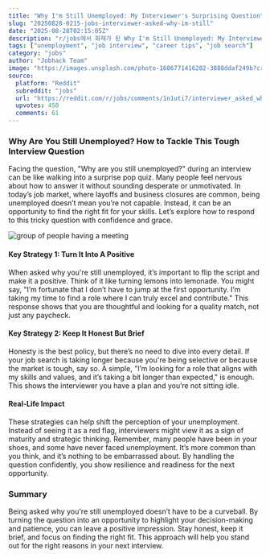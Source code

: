 ```yaml
---
title: "Why I'm Still Unemployed: My Interviewer's Surprising Question"
slug: "20250828-0215-jobs-interviewer-asked-why-im-still"
date: "2025-08-28T02:15:05Z"
description: "r/jobs에서 화제가 된 Why I'm Still Unemployed: My Interviewer's Surprising Question에 대한 깊이 있는 분석과 인사이트"
tags: ["unemployment", "job interview", "career tips", "job search"]
category: "jobs"
author: "Jobhack Team"
image: "https://images.unsplash.com/photo-1686771416282-3888ddaf249b?crop=entropy&cs=tinysrgb&fit=max&fm=jpg&ixid=M3w3OTU0NDF8MHwxfHNlYXJjaHwxNnx8aW50ZXJ2aWV3fGVufDF8MHx8fDE3NTYzNDcyOTV8MA&ixlib=rb-4.1.0&q=80&w=1080"
source:
  platform: "Reddit"
  subreddit: "jobs"
  url: "https://reddit.com/r/jobs/comments/1n1uti7/interviewer_asked_why_im_still_unemployed/"
  upvotes: 450
  comments: 61
---
```


### Why Are You Still Unemployed? How to Tackle This Tough Interview Question

Facing the question, "Why are you still unemployed?" during an interview can be like walking into a surprise pop quiz. Many people feel nervous about how to answer it without sounding desperate or unmotivated. In today’s job market, where layoffs and business closures are common, being unemployed doesn’t mean you’re not capable. Instead, it can be an opportunity to find the right fit for your skills. Let’s explore how to respond to this tricky question with confidence and grace.

![group of people having a meeting](https://images.unsplash.com/photo-1541746972996-4e0b0f43e02a?crop=entropy&cs=tinysrgb&fit=max&fm=jpg&ixid=M3w3OTU0NDF8MHwxfHNlYXJjaHwzMXx8YnVzaW5lc3MlMjBtZWV0aW5nfGVufDF8MHx8fDE3NTYzNDcyOTV8MA&ixlib=rb-4.1.0&q=80&w=1080)

#### Key Strategy 1: Turn It Into A Positive

When asked why you're still unemployed, it’s important to flip the script and make it a positive. Think of it like turning lemons into lemonade. You might say, "I’m fortunate that I don’t have to jump at the first opportunity. I’m taking my time to find a role where I can truly excel and contribute." This response shows that you are thoughtful and looking for a quality match, not just any paycheck.

#### Key Strategy 2: Keep It Honest But Brief

Honesty is the best policy, but there’s no need to dive into every detail. If your job search is taking longer because you're being selective or because the market is tough, say so. A simple, "I’m looking for a role that aligns with my skills and values, and it’s taking a bit longer than expected," is enough. This shows the interviewer you have a plan and you’re not sitting idle.

#### Real-Life Impact

These strategies can help shift the perception of your unemployment. Instead of seeing it as a red flag, interviewers might view it as a sign of maturity and strategic thinking. Remember, many people have been in your shoes, and some have never faced unemployment. It’s more common than you think, and it’s nothing to be embarrassed about. By handling the question confidently, you show resilience and readiness for the next opportunity.

### Summary

Being asked why you're still unemployed doesn’t have to be a curveball. By turning the question into an opportunity to highlight your decision-making and patience, you can leave a positive impression. Stay honest, keep it brief, and focus on finding the right fit. This approach will help you stand out for the right reasons in your next interview.